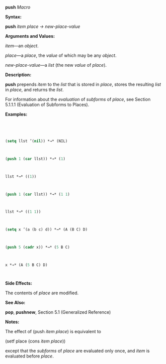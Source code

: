 **push** *Macro* 



**Syntax:** 



**push** *item place → new-place-value* 



**Arguments and Values:** 



*item*—an *object*. 



*place*—a *place*, the *value* of which may be any *object*. 



*new-place-value*—a *list* (the new *value* of *place*). 







 



 



**Description:** 



**push** prepends *item* to the *list* that is stored in *place*, stores the resulting *list* in *place*, and returns the *list*. 



For information about the *evaluation* of *subforms* of *place*, see Section 5.1.1.1 (Evaluation of Subforms to Places). 



**Examples:**
```lisp
 



(setq llst ’(nil)) *→* (NIL) 



(push 1 (car llst)) *→* (1) 



llst *→* ((1)) 



(push 1 (car llst)) *→* (1 1) 



llst *→* ((1 1)) 



(setq x ’(a (b c) d)) *→* (A (B C) D) 



(push 5 (cadr x)) *→* (5 B C) 



x *→* (A (5 B C) D) 




```
**Side Effects:** 



The contents of *place* are modified. 



**See Also:** 



**pop**, **pushnew**, Section 5.1 (Generalized Reference) 



**Notes:** 



The effect of (push *item place*) is equivalent to 



(setf place (cons *item place*)) 



except that the *subforms* of *place* are evaluated only once, and *item* is evaluated before *place*. 